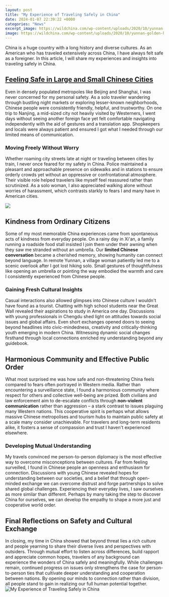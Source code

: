 ```yaml
---
layout: post
title: "My Experience of Traveling Safely in China"
date: 2024-01-07 22:39:22 +0000
categories: "News"
excerpt_image: https://wildchina.com/wp-content/uploads/2020/10/yunnan-golden-hour-low.jpg
image: https://wildchina.com/wp-content/uploads/2020/10/yunnan-golden-hour-low.jpg
---
```


China is a huge country with a long history and diverse cultures. As an American who has traveled extensively across China, I have always felt safe as a foreigner. In this article, I will share my experiences and insights into traveling safely in China.
## [Feeling Safe in Large and Small Chinese Cities](https://codeces.github.io/2024-01-08-amerikal-u0131-turistlerin-hindistan-a-seyahat-etmek-u0130stememe-nedenleri/)
Even in densely populated metropoles like Beijing and Shanghai, I was never concerned for my personal safety. As a solo traveler wandering through bustling night markets or exploring lesser-known neighborhoods, Chinese people were consistently friendly, helpful, and trustworthy. On one trip to Nanjing, a mid-sized city not heavily visited by Westerners, I went days without seeing another foreign face yet felt comfortable navigating independently with the aid of gestures and a translation app. Shopkeepers and locals were always patient and ensured I got what I needed through our limited means of communication. 
### Moving Freely Without Worry
Whether roaming city streets late at night or traveling between cities by train, I never once feared for my safety in China. Police maintained a pleasant and approachable presence on sidewalks and in stations to ensure orderly crowds yet without an oppressive or confrontational atmosphere. Their visible role helped travelers like myself feel reassured rather than scrutinized. As a solo woman, I also appreciated walking alone without worries of harassment, which contrasts starkly to fears I and many have in American cities.

![](https://i.imgur.com/7sSRhZ5.jpg)
## **Kindness from Ordinary Citizens**  
Some of my most memorable China experiences came from spontaneous acts of kindness from everyday people. On a rainy day in Xi'an, a family running a roadside food stall insisted I join them under their awning when they saw me stranded without an umbrella. Our **limited Chinese conversation** became a cherished memory, showing humanity can connect beyond language. In remote Yunnan, a village woman patiently led me to a scenic overlook after I got lost hiking solo. Small gestures of thoughtfulness like opening an umbrella or pointing the way embodied the warmth and care I consistently experienced from Chinese people.
### Gaining Fresh Cultural Insights
Casual interactions also allowed glimpses into Chinese culture I wouldn't have found as a tourist. Chatting with high school students near the Great Wall revealed their aspirations to study in America one day. Discussions with young professionals in Chengdu shed light on attitudes towards social issues and global affairs. Even short exchanges opened doors to seeing beyond headlines into civic-mindedness, creativity and critically-thinking youth emerging in modern China. Witnessing dynamic social changes firsthand through local connections enriched my understanding beyond any guidebook.
## **Harmonious Community and Effective Public Order** 
What most surprised me was how safe and non-threatening China feels compared to fears often portrayed in Western media. Rather than encountering a surveillance state, I found a harmonious community where respect for others and collective well-being are prized. Both civilians and law enforcement aim to de-escalate conflicts through **non-violent communication** rather than aggression – a stark contrast to issues plaguing many Western nations. This cooperative spirit is perhaps what allows massive Chinese metropolises and tourism hubs to maintain public safety at a scale many consider unachievable. For travelers and long-term residents alike, it fosters a sense of compassion and trust I haven't experienced elsewhere.
### Developing Mutual Understanding
My travels convinced me person-to-person diplomacy is the most effective way to overcome misconceptions between cultures. Far from feeling surveilled, I found in Chinese people an openness and enthusiasm for connection. Discussions with young Chinese revealed hopes for understanding between our societies, and a belief that through open-minded exchange we can overcome distrust and forge partnerships to solve shared global challenges. Experiencing their everyday lives, I saw ourselves as more similar than different. Perhaps by many taking the step to discover China for ourselves, we can develop the empathy to shape a more just and cooperative world order.
## **Final Reflections on Safety and Cultural Exchange**
In closing, my time in China showed that beyond threat lies a rich culture and people yearning to share their diverse lives and perspectives with outsiders. Through mutual effort to listen across differences, build rapport and appreciate common hopes, travelers of any background can experience the wonders of China safely and meaningfully. While challenges remain, continued progress on issues only strengthens the case for person-to-person ties that cultivate deeper understanding and cooperation between nations. By opening our minds to connection rather than division, all people stand to gain in realizing our full human potential together.
![My Experience of Traveling Safely in China](https://wildchina.com/wp-content/uploads/2020/10/yunnan-golden-hour-low.jpg)